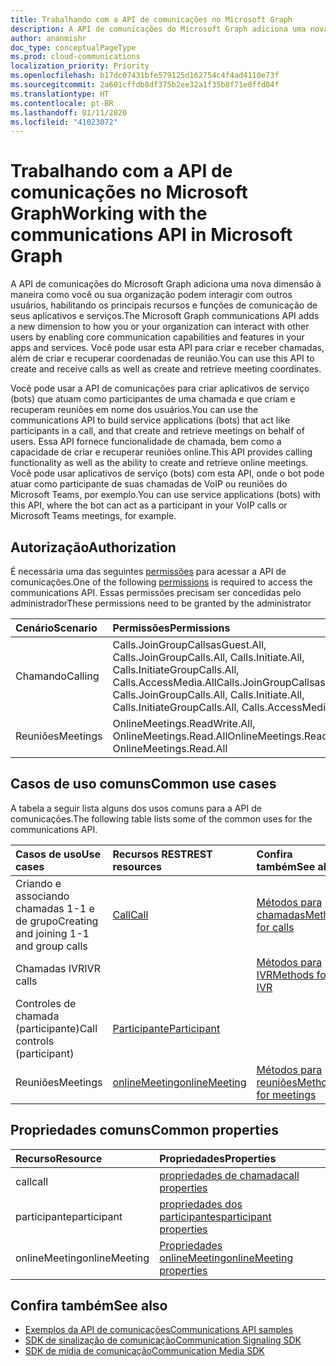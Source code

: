 ```yaml
---
title: Trabalhando com a API de comunicações no Microsoft Graph
description: A API de comunicações do Microsoft Graph adiciona uma nova dimensão à maneira como seus aplicativos e serviços podem interagir com os usuários, ativando os recursos de voz e vídeo.
author: ananmishr
doc_type: conceptualPageType
ms.prod: cloud-communications
localization_priority: Priority
ms.openlocfilehash: b17dc07431bfe579125d162754c4f4ad4110e73f
ms.sourcegitcommit: 2a601cffdb8df375b2ee32a1f35b8f71e0ffd04f
ms.translationtype: HT
ms.contentlocale: pt-BR
ms.lasthandoff: 01/11/2020
ms.locfileid: "41023072"
---
```

# <a name="working-with-the-communications-api-in-microsoft-graph"></a><span data-ttu-id="64714-103">Trabalhando com a API de comunicações no Microsoft Graph</span><span class="sxs-lookup"><span data-stu-id="64714-103">Working with the communications API in Microsoft Graph</span></span>

<span data-ttu-id="64714-104">A API de comunicações do Microsoft Graph adiciona uma nova dimensão à maneira como você ou sua organização podem interagir com outros usuários, habilitando os principais recursos e funções de comunicação de seus aplicativos e serviços.</span><span class="sxs-lookup"><span data-stu-id="64714-104">The Microsoft Graph communications API adds a new dimension to how you or your organization can interact with other users by enabling core communication capabilities and features in your apps and services.</span></span> <span data-ttu-id="64714-105">Você pode usar esta API para criar e receber chamadas, além de criar e recuperar coordenadas de reunião.</span><span class="sxs-lookup"><span data-stu-id="64714-105">You can use this API to create and receive calls as well as create and retrieve meeting coordinates.</span></span>

<span data-ttu-id="64714-106">Você pode usar a API de comunicações para criar aplicativos de serviço (bots) que atuam como participantes de uma chamada e que criam e recuperam reuniões em nome dos usuários.</span><span class="sxs-lookup"><span data-stu-id="64714-106">You can use the communications API to build service applications (bots) that act like participants in a call, and that create and retrieve meetings on behalf of users.</span></span>
<span data-ttu-id="64714-107">Essa API fornece funcionalidade de chamada, bem como a capacidade de criar e recuperar reuniões online.</span><span class="sxs-lookup"><span data-stu-id="64714-107">This API provides calling functionality as well as the ability to create and retrieve online meetings.</span></span> <span data-ttu-id="64714-108">Você pode usar aplicativos de serviço (bots) com esta API, onde o bot pode atuar como participante de suas chamadas de VoIP ou reuniões do Microsoft Teams, por exemplo.</span><span class="sxs-lookup"><span data-stu-id="64714-108">You can use service applications (bots) with this API, where the bot can act as a participant in your VoIP calls or Microsoft Teams meetings, for example.</span></span>

## <a name="authorization"></a><span data-ttu-id="64714-109">Autorização</span><span class="sxs-lookup"><span data-stu-id="64714-109">Authorization</span></span>

<span data-ttu-id="64714-110">É necessária uma das seguintes [permissões](https://docs.microsoft.com/graph/permissions-reference#calls-permissions) para acessar a API de comunicações.</span><span class="sxs-lookup"><span data-stu-id="64714-110">One of the following [permissions](https://docs.microsoft.com/graph/permissions-reference#calls-permissions) is required to access the communications API.</span></span> <span data-ttu-id="64714-111">Essas permissões precisam ser concedidas pelo administrador</span><span class="sxs-lookup"><span data-stu-id="64714-111">These permissions need to be granted by the administrator</span></span>

| <span data-ttu-id="64714-112">Cenário</span><span class="sxs-lookup"><span data-stu-id="64714-112">Scenario</span></span>                 | <span data-ttu-id="64714-113">Permissões</span><span class="sxs-lookup"><span data-stu-id="64714-113">Permissions</span></span>                                  |
|:------------------------------------|:---------------------------------------------|
| <span data-ttu-id="64714-114">Chamando</span><span class="sxs-lookup"><span data-stu-id="64714-114">Calling</span></span>                 | <span data-ttu-id="64714-115">Calls.JoinGroupCallsasGuest.All, Calls.JoinGroupCalls.All, Calls.Initiate.All, Calls.InitiateGroupCalls.All, Calls.AccessMedia.All</span><span class="sxs-lookup"><span data-stu-id="64714-115">Calls.JoinGroupCallsasGuest.All, Calls.JoinGroupCalls.All, Calls.Initiate.All, Calls.InitiateGroupCalls.All, Calls.AccessMedia.All</span></span> |
| <span data-ttu-id="64714-116">Reuniões</span><span class="sxs-lookup"><span data-stu-id="64714-116">Meetings</span></span>                 | <span data-ttu-id="64714-117">OnlineMeetings.ReadWrite.All, OnlineMeetings.Read.All</span><span class="sxs-lookup"><span data-stu-id="64714-117">OnlineMeetings.ReadWrite.All, OnlineMeetings.Read.All</span></span> |

## <a name="common-use-cases"></a><span data-ttu-id="64714-118">Casos de uso comuns</span><span class="sxs-lookup"><span data-stu-id="64714-118">Common use cases</span></span>

<span data-ttu-id="64714-119">A tabela a seguir lista alguns dos usos comuns para a API de comunicações.</span><span class="sxs-lookup"><span data-stu-id="64714-119">The following table lists some of the common uses for the communications API.</span></span>

| <span data-ttu-id="64714-120">Casos de uso</span><span class="sxs-lookup"><span data-stu-id="64714-120">Use cases</span></span>                         | <span data-ttu-id="64714-121">Recursos REST</span><span class="sxs-lookup"><span data-stu-id="64714-121">REST resources</span></span>                                 | <span data-ttu-id="64714-122">Confira também</span><span class="sxs-lookup"><span data-stu-id="64714-122">See also</span></span>  |
|:------------------------------------|:---------------------------------------------|:----------|
| <span data-ttu-id="64714-123">Criando e associando chamadas 1-1 e de grupo</span><span class="sxs-lookup"><span data-stu-id="64714-123">Creating and joining 1-1 and group calls</span></span>   | [<span data-ttu-id="64714-124">Call</span><span class="sxs-lookup"><span data-stu-id="64714-124">Call</span></span>](https://docs.microsoft.com/graph/api/resources/call?view=graph-rest-v1.0)| [<span data-ttu-id="64714-125">Métodos para chamadas</span><span class="sxs-lookup"><span data-stu-id="64714-125">Methods for calls</span></span>](https://docs.microsoft.com/graph/api/resources/call?view=graph-rest-v1.0#methods)| 
|<span data-ttu-id="64714-126">Chamadas IVR</span><span class="sxs-lookup"><span data-stu-id="64714-126">IVR calls</span></span>   |     | [<span data-ttu-id="64714-127">Métodos para IVR</span><span class="sxs-lookup"><span data-stu-id="64714-127">Methods for IVR</span></span>](https://docs.microsoft.com/graph/api/resources/calls-api-ivr-overview?view=graph-rest-v1.0)
| <span data-ttu-id="64714-128">Controles de chamada (participante)</span><span class="sxs-lookup"><span data-stu-id="64714-128">Call controls (participant)</span></span> | [<span data-ttu-id="64714-129">Participante</span><span class="sxs-lookup"><span data-stu-id="64714-129">Participant</span></span>](https://docs.microsoft.com/graph/api/resources/participant?view=graph-rest-v1.0)   ||
|<span data-ttu-id="64714-130">Reuniões</span><span class="sxs-lookup"><span data-stu-id="64714-130">Meetings</span></span>|[<span data-ttu-id="64714-131">onlineMeeting</span><span class="sxs-lookup"><span data-stu-id="64714-131">onlineMeeting</span></span>](https://docs.microsoft.com/graph/api/resources/onlinemeeting?view=graph-rest-v1.0)| [<span data-ttu-id="64714-132">Métodos para reuniões</span><span class="sxs-lookup"><span data-stu-id="64714-132">Methods for meetings</span></span>](https://docs.microsoft.com/graph/api/resources/onlinemeeting?view=graph-rest-v1.0#methods)|

## <a name="common-properties"></a><span data-ttu-id="64714-133">Propriedades comuns</span><span class="sxs-lookup"><span data-stu-id="64714-133">Common properties</span></span>

| <span data-ttu-id="64714-134">Recurso</span><span class="sxs-lookup"><span data-stu-id="64714-134">Resource</span></span>                | <span data-ttu-id="64714-135">Propriedades</span><span class="sxs-lookup"><span data-stu-id="64714-135">Properties</span></span>                             |
|:------------------------------------|:---------------------------------------------|
| <span data-ttu-id="64714-136">call</span><span class="sxs-lookup"><span data-stu-id="64714-136">call</span></span>                               | [<span data-ttu-id="64714-137">propriedades de chamada</span><span class="sxs-lookup"><span data-stu-id="64714-137">call properties</span></span>](https://docs.microsoft.com/graph/api/resources/call?view=graph-rest-v1.0#properties)  |
| <span data-ttu-id="64714-138">participante</span><span class="sxs-lookup"><span data-stu-id="64714-138">participant</span></span>                         | [<span data-ttu-id="64714-139">propriedades dos participantes</span><span class="sxs-lookup"><span data-stu-id="64714-139">participant properties</span></span>](https://docs.microsoft.com/graph/api/resources/participant?view=graph-rest-v1.0#properties) |
| <span data-ttu-id="64714-140">onlineMeeting</span><span class="sxs-lookup"><span data-stu-id="64714-140">onlineMeeting</span></span>                            | [<span data-ttu-id="64714-141">Propriedades onlineMeeting</span><span class="sxs-lookup"><span data-stu-id="64714-141">onlineMeeting properties</span></span>](https://docs.microsoft.com/graph/api/resources/onlinemeeting?view=graph-rest-v1.0#properties)                     |

## <a name="see-also"></a><span data-ttu-id="64714-142">Confira também</span><span class="sxs-lookup"><span data-stu-id="64714-142">See also</span></span>

- [<span data-ttu-id="64714-143">Exemplos da API de comunicações</span><span class="sxs-lookup"><span data-stu-id="64714-143">Communications API samples</span></span>](https://github.com/microsoftgraph/microsoft-graph-comms-samples/)
- [<span data-ttu-id="64714-144">SDK de sinalização de comunicação</span><span class="sxs-lookup"><span data-stu-id="64714-144">Communication Signaling SDK</span></span>](https://www.nuget.org/packages/Microsoft.Graph.Communications.Calls)
- [<span data-ttu-id="64714-145">SDK de mídia de comunicação</span><span class="sxs-lookup"><span data-stu-id="64714-145">Communication Media SDK</span></span>](https://www.nuget.org/packages/Microsoft.Graph.Communications.Calls.Media)
